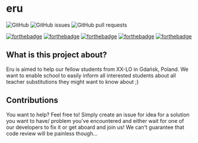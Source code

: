 # eru

![GitHub](https://img.shields.io/github/license/xxlo-devs/eru?style=for-the-badge)
![GitHub issues](https://img.shields.io/github/issues/xxlo-devs/eru?style=for-the-badge)
![GitHub pull requests](https://img.shields.io/github/issues-pr/xxlo-devs/eru?style=for-the-badge)

[![forthebadge](https://forthebadge.com/images/badges/check-it-out.svg)](https://forthebadge.com)
[![forthebadge](https://forthebadge.com/images/badges/built-with-love.svg)](https://forthebadge.com)
[![forthebadge](https://forthebadge.com/images/badges/built-by-developers.svg)](https://forthebadge.com)
[![forthebadge](https://forthebadge.com/images/badges/made-with-c-sharp.svg)](https://forthebadge.com)
[![forthebadge](https://forthebadge.com/images/badges/uses-git.svg)](https://forthebadge.com)

## What is this project about?

Eru is aimed to help our fellow students from XX-LO in Gdańsk, Poland. 
We want to enable school to easily inform all interested students about all teacher substitutions they might want to know about ;)

## Contributions

You want to help? Feel free to! Simply create an issue for idea for a solution you want to have/ problem you've encountered and either wait for one of our developers to fix it or get aboard and join us! We can't guarantee that code review will be painless though... 
